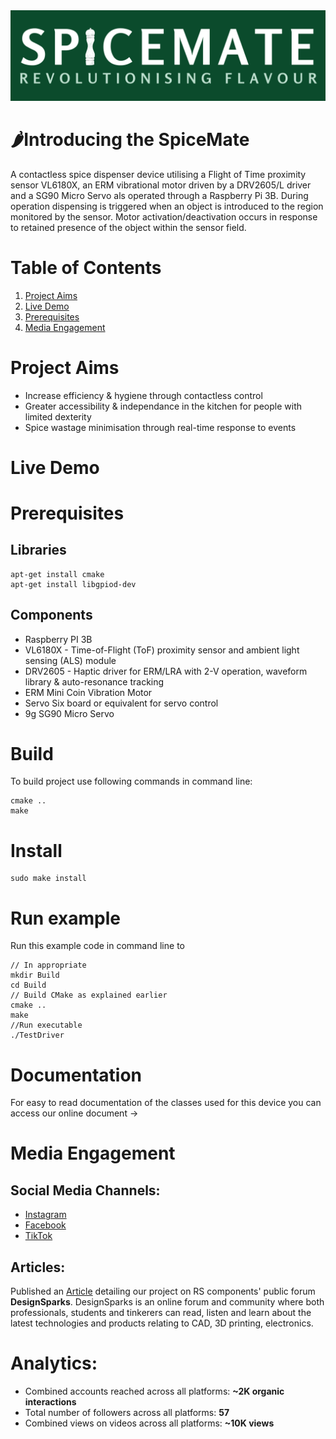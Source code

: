 <img src="https://github.com/GeorgiaCharalampous/SpiceMate/blob/main/Branding/Logos/Cropped%20Logo.png" alt="drawing" width="1500"/>

# 🌶Introducing the SpiceMate

A contactless spice dispenser device utilising a Flight of Time proximity sensor VL6180X, an ERM vibrational motor driven by a DRV2605/L driver and a SG90 Micro Servo als operated through a Raspberry Pi 3B.
During operation dispensing is triggered when an object is introduced to the region monitored by the sensor. Motor activation/deactivation occurs in response to retained presence of the object within the sensor field.

# Table of Contents
1. [Project Aims](#aims)
2. [Live Demo](#demo)
3. [Prerequisites](#pre)
4. [Media Engagement](#media)

# Project Aims <a name="aims" />
- Increase efficiency & hygiene through contactless control
- Greater accessibility & independance in the kitchen for people with limited dexterity
- Spice wastage minimisation through real-time response to events

# Live Demo <a name="demo" />

# Prerequisites <a name="pre" />
## Libraries
```
apt-get install cmake
apt-get install libgpiod-dev
```
## Components
* Raspberry PI 3B
* VL6180X - Time-of-Flight (ToF) proximity sensor and ambient light sensing (ALS) module
* DRV2605 - Haptic driver for ERM/LRA with 2-V operation, waveform library & auto-resonance tracking
* ERM Mini Coin Vibration Motor
* Servo Six board or equivalent for servo control
* 9g SG90 Micro Servo

# Build
To build project use following commands in command line:
```
cmake ..
make
```
# Install
```
sudo make install
```
# Run example
Run this example code in command line to 
```
// In appropriate
mkdir Build
cd Build
// Build CMake as explained earlier
cmake ..
make
//Run executable
./TestDriver
```
# Documentation
For easy to read documentation of the classes used for this device you can access our online document -> 
# Media Engagement <a name="media" />
## Social Media Channels: <a name="channels" />
* [Instagram](https://www.instagram.com/spicemate.pi/)
* [Facebook](https://www.facebook.com/profile.php?id=61555942478445)
* [TikTok](https://www.tiktok.com/@spicemate.dispenser?is_from_webapp=1&sender_device=pc)

## Articles: <a name="publications" />
Published an [Article](https://www.rs-online.com/designspark/spicemate-an-automated-contact-less-spice-dispenser) detailing our project on RS components' public forum **DesignSparks**. DesignSparks is an online forum and community where both professionals, students and tinkerers can read, listen and learn about the latest technologies and products relating to CAD, 3D printing, electronics. 

# Analytics: <a name="analytics" />
* Combined accounts reached across all platforms: **~2K organic interactions**
* Total number of followers across all platforms: **57**
* Combined views on videos across all platforms: **~10K views**

